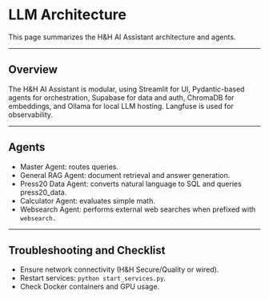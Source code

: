 # LLM Architecture

This page summarizes the H&H AI Assistant architecture and agents.

---

## Overview
The H&H AI Assistant is modular, using Streamlit for UI, Pydantic-based agents for orchestration, Supabase for data and auth, ChromaDB for embeddings, and Ollama for local LLM hosting. Langfuse is used for observability.

---

## Agents
- Master Agent: routes queries.
- General RAG Agent: document retrieval and answer generation.
- Press20 Data Agent: converts natural language to SQL and queries press20_data.
- Calculator Agent: evaluates simple math.
- Websearch Agent: performs external web searches when prefixed with `websearch.`

---

## Troubleshooting and Checklist
- Ensure network connectivity (H&H Secure/Quality or wired).
- Restart services: `python start_services.py`.
- Check Docker containers and GPU usage.

<!-- Migrated and merged from old_docs/HHDocs/docs/llm-arch.md and llm-old.md -->
